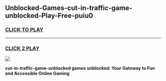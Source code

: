 
## Unblocked-Games-cut-in-traffic-game-unblocked-Play-Free-puiu0
<h3>
<a href="https://premium76.site?title=cut-in-traffic-game-unblocked&ref=10A">CLICK TO PLAY</a></h3>
<hr>

<h3>
<a href="https://premium76.site?title=cut-in-traffic-game-unblocked&ref=10A">CLICK 2 PLAY</a>
  
</h3>

<a href="https://premium76.site?title=cut-in-traffic-game-unblocked&ref=10A"><img src="https://clearcache.store/games.png"></a>


**cut-in-traffic-game-unblocked games unblocked: Your Gateway to Fun and Accessible Online Gaming**
